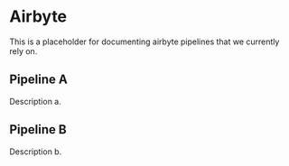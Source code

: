 # Airbyte

This is a placeholder for documenting airbyte pipelines that we currently rely on.

## Pipeline A

Description a.


## Pipeline B

Description b.